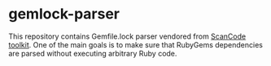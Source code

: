 # gemlock-parser

This repository contains Gemfile.lock parser vendored from [ScanCode
toolkit](https://github.com/nexB/scancode-toolkit). One of the main goals is to
make sure that RubyGems dependencies are parsed without executing arbitrary Ruby
code.
